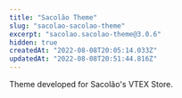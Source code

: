 ```yaml
---
title: "Sacolão Theme"
slug: "sacolao-sacolao-theme"
excerpt: "sacolao.sacolao-theme@3.0.6"
hidden: true
createdAt: "2022-08-08T20:05:14.033Z"
updatedAt: "2022-08-08T20:51:44.816Z"
---
```

Theme developed for Sacolão's VTEX Store.